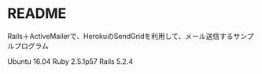 # README

Rails＋ActiveMailerで、HerokuのSendGridを利用して、メール送信するサンプルプログラム

Ubuntu 16.04
Ruby  2.5.1p57
Rails 5.2.4
